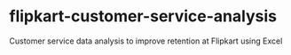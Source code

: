 # flipkart-customer-service-analysis
Customer service data analysis to improve retention at Flipkart using Excel
